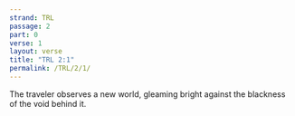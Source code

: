 ```yaml
---
strand: TRL
passage: 2
part: 0
verse: 1
layout: verse
title: "TRL 2:1"
permalink: /TRL/2/1/
---
```

The traveler observes a new world, gleaming bright against the blackness of the void behind it.
